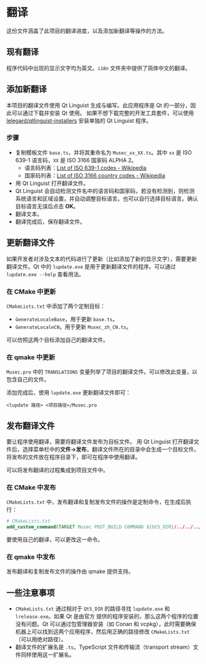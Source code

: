 # 翻译
这份文件涵盖了此项目的翻译进度，以及添加新翻译等操作的方法。

## 现有翻译
程序代码中出现的显示文字均为英文。`i18n` 文件夹中提供了简体中文的翻译。

## 添加新翻译
本项目的翻译文件使用 Qt Linguist 生成与编写。此应用程序是 Qt 的一部分，因此可以通过下载并安装 Qt 使用。
如果不想下载完整的开发工具套件，可以使用 [lelegard/qtlinguist-installers](https://github.com/lelegard/qtlinguist-installers) 安装单独的 Qt Linguist 程序。

### 步骤
- 复制模板文件 `base.ts`，并将其重命名为 `Musec_xx_XX.ts`。其中 `xx` 是 ISO 639-1 语言码，`XX` 是 ISO 3166 国家码 ALPHA 2。
  - 语言码列表：[List of ISO 639-1 codes - Wikipedia](https://en.wikipedia.org/wiki/List_of_ISO_639-1_codes)
  - 国家码列表：[List of ISO 3166 country codes - Wikipedia](https://en.wikipedia.org/wiki/List_of_ISO_3166_country_codes)
- 用 Qt Linguist 打开翻译文件。
- Qt Linguist 会自动检测文件名中的语言码和国家码，若没有检测到，则检测系统语言和区域设置，并自动调整目标语言。也可以自行选择目标语言。确认目标语言无误后点击 **OK**。
- 翻译文本。
- 翻译完成后，保存翻译文件。

## 更新翻译文件
如果开发者对涉及文本的代码进行了更新（比如添加了新的显示文字），需要更新翻译文件。Qt 中的 `lupdate.exe` 是用于更新翻译文件的程序。可以通过 `lupdate.exe --help` 查看用法。

### 在 CMake 中更新
`CMakeLists.txt` 中添加了两个定制目标：
- `GenerateLocaleBase`，用于更新 `base.ts`。
- `GenerateLocaleCN`，用于更新 `Musec_zh_CN.ts`。

可以仿照这两个目标添加自己的翻译文件。

### 在 qmake 中更新
`Musec.pro` 中的 `TRANSLATIONS` 变量列举了项目的翻译文件。可以修改此变量，以包含自己的文件。

添加完成后，使用 `lupdate.exe` 更新翻译文件即可：
```shell
<lupdate 路径> <项目路径>/Musec.pro
```

## 发布翻译文件
要让程序使用翻译，需要将翻译文件发布为目标文件。
用 Qt Linguist 打开翻译文件后，选择菜单栏中的**文件->发布**，翻译文件所在的目录中会生成一个目标文件。
将发布的文件放在程序目录下，即可在程序中使用翻译。

可以将发布翻译的过程集成到项目文件中。
### 在 CMake 中发布
`CMakeLists.txt` 中，发布翻译和复制发布文件的操作是定制命令，在生成后执行：
```cmake
# CMakeLists.txt
add_custom_command(TARGET Musec POST_BUILD COMMAND ${Qt5_DIR}/../../../bin/lrelease.exe ${CMAKE_SOURCE_DIR}/i18n/Musec_zh_CN.ts -qm ${CMAKE_CURRENT_BINARY_DIR}\\Musec_zh_CN.qm)
```
要使用自己的翻译，可以更改这一命令。
### 在 qmake 中发布
发布翻译和复制发布文件的操作由 qmake 提供支持。

## 一些注意事项
- `CMakeLists.txt` 通过相对于 `Qt5_DIR` 的路径寻找 `lupdate.exe` 和 `lrelease.exe`。如果 Qt 是由官方
提供的程序安装的，那么这两个程序的位置没有问题。Qt 可以通过包管理器安装（如 Conan 和 vcpkg），此时需要确保
机器上可以找到这两个应用程序，然后用正确的路径修改 `CMakeLists.txt`（可以用绝对路径）。
- 翻译文件的扩展名是 `.ts`。TypeScript 文件和传输流（transport stream）文件同样使用这一扩展名。
